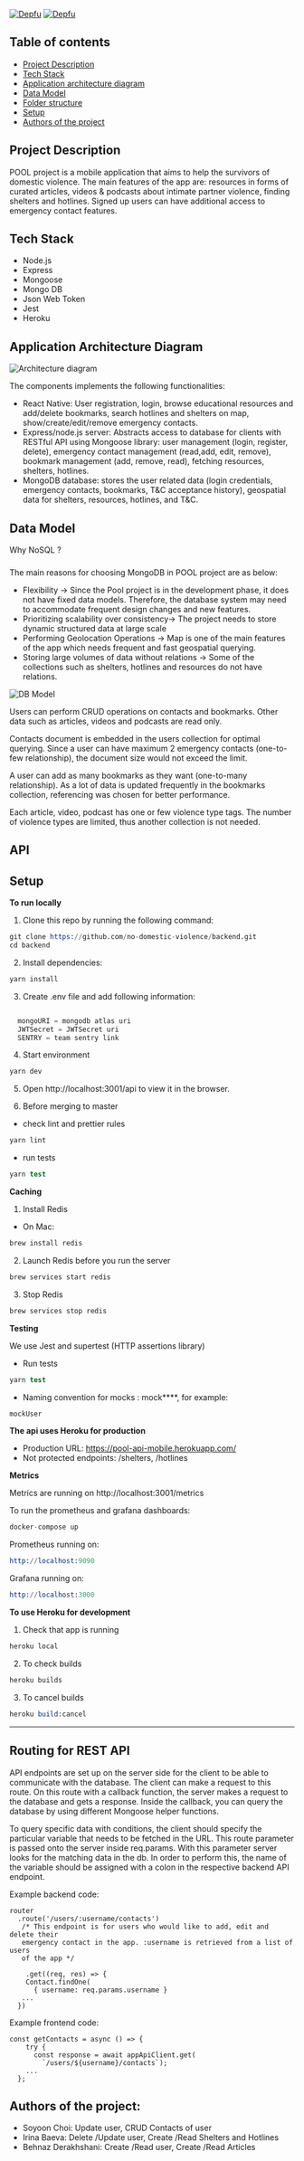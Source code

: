 [![Depfu](https://badges.depfu.com/badges/9916734af8c74c90ee3959bbdc0fae77/overview.svg)](https://depfu.com/github/no-domestic-violence/backend?project_id=17563)
[![Depfu](https://badges.depfu.com/badges/9916734af8c74c90ee3959bbdc0fae77/count.svg)](https://depfu.com/github/no-domestic-violence/backend?project_id=17563)

## Table of contents

- [Project Description](#project-description)
- [Tech Stack](#tech-stack)
- [Application architecture diagram](#application-architecture-diagram)
- [Data Model](#--data-model)
- [Folder structure](#folder-structure)
- [Setup](#setup)
- [Authors of the project](#authors-of-the-project)

## Project Description

POOL project is a mobile application that aims to help the survivors of domestic violence. The main features of the app are: resources in forms of curated articles, videos & podcasts about intimate partner violence, finding shelters and hotlines. Signed up users can have additional access to emergency contact features.

## Tech Stack

- Node.js
- Express
- Mongoose
- Mongo DB
- Json Web Token
- Jest
- Heroku

## Application Architecture Diagram

![Architecture diagram](app_architecture.png)

The components implements the following functionalities:

- React Native: User registration, login, browse educational resources and add/delete bookmarks, search hotlines and shelters on map, show/create/edit/remove emergency contacts.
- Express/node.js server: Abstracts access to database for clients with RESTful API using Mongoose library: user management (login, register, delete), emergency contact management (read,add, edit, remove), bookmark management (add, remove, read), fetching resources, shelters, hotlines.
- MongoDB database: stores the user related data (login credentials, emergency contacts, bookmarks, T&C acceptance history), geospatial data for shelters, resources, hotlines, and T&C.

## Data Model

Why NoSQL ?

###

The main reasons for choosing MongoDB in POOL project are as below:

- Flexibility → Since the Pool project is in the development phase, it does not have fixed data models. Therefore, the database system may need to accommodate frequent design changes and new features.
- Prioritizing scalability over consistency→ The project needs to store dynamic structured data at large scale
- Performing Geolocation Operations → Map is one of the main features of the app which needs frequent and fast geospatial querying.
- Storing large volumes of data without relations → Some of the collections such as shelters, hotlines and resources do not have relations.

![DB Model](db_model.png)

Users can perform CRUD operations on contacts and bookmarks. Other data such as articles, videos and podcasts are read only.

Contacts document is embedded in the users collection for optimal querying. Since a user can have maximum 2 emergency contacts (one-to-few relationship), the document size would not exceed the limit.

A user can add as many bookmarks as they want (one-to-many relationship). As a lot of data is updated frequently in the bookmarks collection, referencing was chosen for better performance.

Each article, video, podcast has one or few violence type tags. The number of violence types are limited, thus another collection is not needed.

## API 

## Setup

**To run locally**

1. Clone this repo by running the following command:

```s
git clone https://github.com/no-domestic-violence/backend.git
cd backend
```

2. Install dependencies:

```s
yarn install
```

3. Create .env file and add following information:

```s

  mongoURI = mongodb atlas uri
  JWTSecret = JWTSecret uri
  SENTRY = team sentry link
```

4. Start environment

```s
yarn dev
```

5. Open http://localhost:3001/api to view it in the browser.

6. Before merging to master
- check lint and prettier rules

```s
yarn lint
```
- run tests

```s
yarn test
```

**Caching**

1. Install Redis

- On Mac:

```s
brew install redis
```

2. Launch Redis before you run the server

```s
brew services start redis
```

3. Stop Redis

```s
brew services stop redis
```

**Testing**

We use Jest and supertest (HTTP assertions library)

- Run tests

```s
yarn test
```

- Naming convention for mocks : mock\*\*\*\*, for example:

```s
mockUser
```

**The api uses Heroku for production**

- Production URL: https://pool-api-mobile.herokuapp.com/
- Not protected endpoints: /shelters, /hotlines

**Metrics**

Metrics are running on http://localhost:3001/metrics

To run the prometheus and grafana dashboards:

```s
docker-compose up
```

Prometheus running on:

```s
http://localhost:9090
```

Grafana running on:

```s
http://localhost:3000
```

**To use Heroku for development**

1. Check that app is running

```s
heroku local
```

2. To check builds

```s
heroku builds
```

3. To cancel builds

```s
heroku build:cancel
```

---

## Routing for REST API

API endpoints are set up on the server side for the client to be able to communicate with the database. The client can make a request to this route. On this route with a callback function, the server makes a request to the database and gets a response. Inside the callback, you can query the database by using different Mongoose helper functions.

To query specific data with conditions, the client should specify the particular variable that needs to be fetched in the URL. This route parameter is passed onto the server inside req.params. With this parameter server looks for the matching data in the db. In order to perform this, the name of the variable should be assigned with a colon in the respective backend API endpoint.

Example backend code:

```
router
  .route('/users/:username/contacts')
   /* This endpoint is for users who would like to add, edit and delete their
   emergency contact in the app. :username is retrieved from a list of users
   of the app */

	.get((req, res) => {
    Contact.findOne(
      { username: req.params.username }
   ...
  })
```

Example frontend code:

```
const getContacts = async () => {
    try {
      const response = await appApiClient.get(
        `/users/${username}/contacts`);
    ...
  };
```

## Authors of the project:

- Soyoon Choi: Update user, CRUD Contacts of user
- Irina Baeva: Delete /Update user, Create /Read Shelters and Hotlines
- Behnaz Derakhshani: Create /Read user, Create /Read Articles
